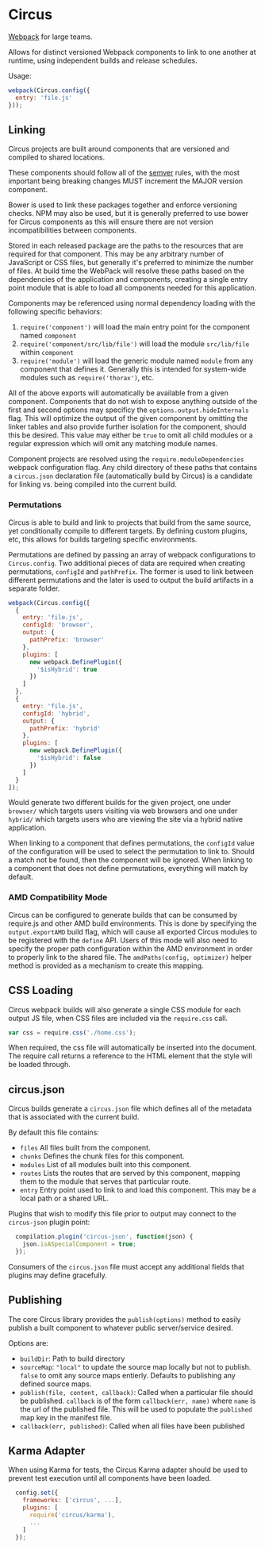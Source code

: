 # Circus

[Webpack](http://webpack.github.io) for large teams.

Allows for distinct versioned Webpack components to link to one another at runtime, using independent builds and release schedules.

Usage:

```javascript
webpack(Circus.config({
  entry: 'file.js'
}));
```

## Linking

Circus projects are built around components that are versioned and compiled to shared locations.

These components should follow all of the [semver](http://semver.org/) rules, with the most important being breaking changes MUST increment the MAJOR version component.

Bower is used to link these packages together and enforce versioning checks. NPM may also be used, but it is generally preferred to use bower for Circus components as this will ensure there are not version incompatibilities between components.

Stored in each released package are the paths to the resources that are required for that component. This may be any arbitrary number of JavaScript or CSS files, but generally it's preferred to minimize the number of files. At build time the WebPack will resolve these paths based on the dependencies of the application and components, creating a single entry point module that is able to load all components needed for this application.

Components may be referenced using normal dependency loading with the following specific behaviors:

1. `require('component')` will load the main entry point for the component named `component`
2. `require('component/src/lib/file')` will load the module `src/lib/file` within `component`
3. `require('module')` will load the generic module named `module` from any component that defines it. Generally this is intended for system-wide modules such as `require('thorax')`, etc.

All of the above exports will automatically be available from a given component. Components that do not wish to expose anything outside of the first and second options may specificy the `options.output.hideInternals` flag. This will optimize the output of the given component by omitting the linker tables and also provide further isolation for the component, should this be desired. This value may either be `true` to omit all child modules or a regular expression which will omit any matching module names.

Component projects are resolved using the `require.moduleDependencies` webpack configuration flag. Any child directory of these paths that contains a `circus.json` declaration file (automatically build by Circus) is a candidate for linking vs. being compiled into the current build.


### Permutations

Circus is able to build and link to projects that build from the same source, yet conditionally compile to different targets. By defining custom plugins, etc, this allows for builds targeting specific environments.

Permutations are defined by passing an array of webpack configurations to `Circus.config`. Two additional pieces of data are required when creating permutations, `configId` and `pathPrefix`. The former is used to link between different permutations and the later is used to output the build artifacts in a separate folder.

```javascript
webpack(Circus.config([
  {
    entry: 'file.js',
    configId: 'browser',
    output: {
      pathPrefix: 'browser'
    },
    plugins: [
      new webpack.DefinePlugin({
        '$isHybrid': true
      })
    ]
  },
  {
    entry: 'file.js',
    configId: 'hybrid',
    output: {
      pathPrefix: 'hybrid'
    },
    plugins: [
      new webpack.DefinePlugin({
        '$isHybrid': false
      })
    ]
  }
]);
```

Would generate two different builds for the given project, one under `browser/` which targets users visiting via web browsers and one under `hybrid/` which targets users who are viewing the site via a hybrid native application.

When linking to a component that defines permutations, the `configId` value of the configuration will be used to select the permutation to link to. Should a match not be found, then the component will be ignored. When linking to a component that does not define permutations, everything will match by default.

### AMD Compatibility Mode

Circus can be configured to generate builds that can be consumed by require.js and other AMD build environments. This is done by specifying the `output.exportAMD` build flag, which will cause all exported Circus modules to be registered with the `define` API. Users of this mode will also need to specify the proper path configuration within the AMD environment in order to properly link to the shared file. The `amdPaths(config, optimizer)` helper method is provided as a mechanism to create this mapping.

## CSS Loading

Circus webpack builds will also generate a single CSS module for each output JS file, when CSS files are included via the `require.css` call.

```javascript
var css = require.css('./home.css');
```

When required, the css file will automatically be inserted into the document. The require call returns a reference to the HTML element that the style will be loaded through.

## circus.json

Circus builds generate a `circus.json` file which defines all of the metadata that is associated with the current build.

By default this file contains:

- `files` All files built from the component.
- `chunks` Defines the chunk files for this component.
- `modules` List of all modules built into this component.
- `routes` Lists the routes that are served by this component, mapping them to the module that serves that particular route.
- `entry` Entry point used to link to and load this component. This may be a local path or a shared URL.

Plugins that wish to modify this file prior to output may connect to the `circus-json` plugin point:

```javascript
  compilation.plugin('circus-json', function(json) {
    json.isASpecialComponent = true;
  });
```

Consumers of the `circus.json` file must accept any additional fields that plugins may define gracefully.

## Publishing

The core Circus library provides the `publish(options)` method to easily publish a built component to whatever public server/service desired. 

Options are:
- `buildDir`: Path to build directory
- `sourceMap`: `"local"` to update the source map locally but not to publish. `false` to omit any source maps entierly. Defaults to publishing any defined source maps. 
- `publish(file, content, callback)`: Called when a particular file should be published. `callback` is of the form `callback(err, name)` where `name` is the url of the published file. This will be used to populate the `published` map key in the manifest file.
- `callback(err, published)`: Called when all files have been published

## Karma Adapter

When using Karma for tests, the Circus Karma adapter should be used to prevent test execution until all components have been loaded.

```javascript
  config.set({
    frameworks: ['circus', ...],
    plugins: [
      require('circus/karma'),
      ...
    ]
  });
```
